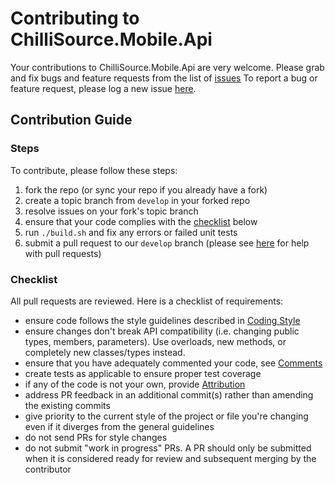 # Contributing to ChilliSource.Mobile.Api #

Your contributions to ChilliSource.Mobile.Api are very welcome. Please grab and fix bugs and feature requests from the list of [issues](https://github.com/BlueChilli/ChilliSource.Mobile.Api/issues)
To report a bug or feature request, please log a new issue [here](https://github.com/BlueChilli/ChilliSource.Mobile.Api/issues).

## Contribution Guide ##

### Steps ###

To contribute, please follow these steps:

1. fork the repo (or sync your repo if you already have a fork)
2. create a topic branch from `develop` in your forked repo
3. resolve issues on your fork's topic branch
4. ensure that your code complies with the [checklist](#checklist) below
5. run `./build.sh` and fix any errors or failed unit tests
6. submit a pull request to our `develop` branch (please see [here](https://help.github.com/articles/about-pull-requests/) for help with pull requests)

### Checklist ###

All pull requests are reviewed. Here is a checklist of requirements:

* ensure code follows the style guidelines described in [Coding Style](https://github.com/BlueChilli/ChilliSource/blob/master/doc/coding-style-dotnet.md)
* ensure changes don't break API compatibility (i.e. changing public types, members, parameters). Use overloads, new methods, or completely new classes/types instead.
* ensure that you have adequately commented your code, see [Comments](https://github.com/BlueChilli/ChilliSource/blob/master/doc/comments-dotnet.md)
* create tests as applicable to ensure proper test coverage
* if any of the code is not your own, provide [Attribution](https://github.com/BlueChilli/ChilliSource/blob/master/doc/attribution-dotnet.md)
* address PR feedback in an additional commit(s) rather than amending the existing commits
* give priority to the current style of the project or file you're changing even if it diverges from the general guidelines 
* do not send PRs for style changes
* do not submit "work in progress" PRs. A PR should only be submitted when it is considered ready for review and subsequent merging by the contributor




